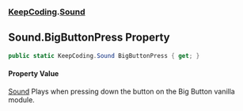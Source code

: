 ### [KeepCoding](KeepCoding.md 'KeepCoding').[Sound](KeepCoding_Sound.md 'KeepCoding.Sound')
## Sound.BigButtonPress Property
```csharp
public static KeepCoding.Sound BigButtonPress { get; }
```
#### Property Value
[Sound](KeepCoding_Sound.md 'KeepCoding.Sound')
Plays when pressing down the button on the Big Button vanilla module.  
